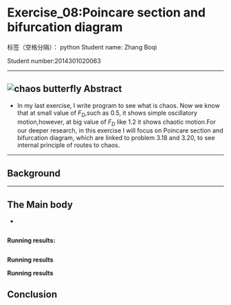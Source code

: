 ﻿Exercise_08:Poincare section and bifurcation diagram
========================================

标签（空格分隔）： python
Student name: Zhang Boqi

Student number:2014301020063

---
![chaos butterfly][1]
**Abstract**
--------

 - In my last exercise, I write program to see what is chaos. Now we know that at small value of $F_D$,such as 0.5, it shows simple oscillatory motion,however, at big value of $F_D$ like 1.2 it shows chaotic motion.For our deeper research, in this exercise I will focus on Poincare section and bifurcation diagram, which are linked to problem 3.18 and 3.20, to see internal principle of routes to chaos.
 


----------

**Background**
----------


 

 


----------

**The Main body**
-------------

 -   

```python

```

**Running results:**





```python

```

**Running results**




 
 
 **Running results**
 
 
 
 

**Conclusion**
----------


  [1]: https://github.com/allenoel/compuational_physics_N2014301020063/blob/master/Pictures/Exercise_08_01.jpg
